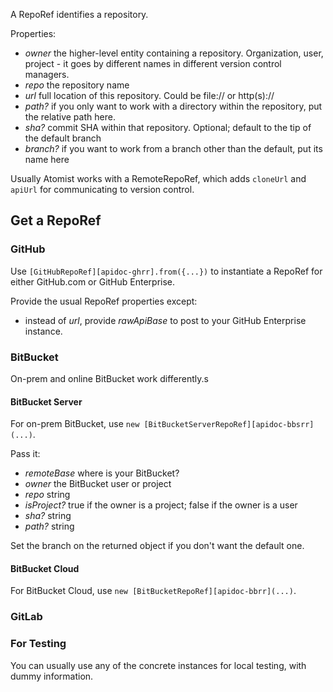 A RepoRef identifies a repository.

Properties:

*  *owner* the higher-level entity containing a repository. Organization, user, project - it goes by different names in different version control managers.
*  *repo* the repository name
*  *url* full location of this repository. Could be file:// or http(s)://
*  *path?* if you only want to work with a directory within the repository, 
put the relative path here.
*  *sha?* commit SHA within that repository. Optional; default to the tip of the default branch
*  *branch?* if you want to work from a branch other than the default, put its name here

Usually Atomist works with a RemoteRepoRef, which adds `cloneUrl` and `apiUrl` for
communicating to version control.

## Get a RepoRef

### GitHub

Use `[GitHubRepoRef][apidoc-ghrr].from({...})` to instantiate a RepoRef for either 
GitHub.com or GitHub Enterprise.

Provide the usual RepoRef properties except:

*  instead of *url*, provide *rawApiBase* to post to your GitHub Enterprise instance.

### BitBucket

On-prem and online BitBucket work differently.s

#### BitBucket Server

For on-prem BitBucket, use `new [BitBucketServerRepoRef][apidoc-bbsrr](...)`.

Pass it:

* *remoteBase* where is your BitBucket?
* *owner* the BitBucket user or project
* *repo* string
* *isProject?* true if the owner is a project; false if the owner is a user
* *sha?* string
* *path?* string

Set the branch on the returned object if you don't want the default one.

#### BitBucket Cloud 

For BitBucket Cloud, use `new [BitBucketRepoRef][apidoc-bbrr](...)`.

### GitLab

### For Testing

You can usually use any of the concrete instances for local testing, 
with dummy information.

[apidoc-ghrr]: https://atomist.github.io/automation-client/classes/_lib_operations_common_githubreporef_.githubreporef.html (API Doc for GitHubRepoRef)
[apidoc-bbrr]: https://atomist.github.io/automation-client/classes/_lib_operations_common_bitbucketreporef_.bitbucketreporef.html#constructor (API Doc for BitBucketRepoRef)
[apidoc-bbsrr]: https://atomist.github.io/automation-client/classes/_lib_operations_common_bitbucketserverreporef_.bitbucketserverreporef.html (API Doc for BitBucketServerRepoRef)